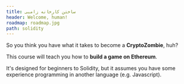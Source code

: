 ```yaml
---
title: ساختن کارخانه زامبی
header: Welcome, human!
roadmap: roadmap.jpg
path: solidity
---
```


So you think you have what it takes to become a **CryptoZombie**, huh?

This course will teach you how to **build a game on Ethereum**.

It's designed for beginners to Solidity, but it assumes you have some experience
programming in another language (e.g. Javascript).
